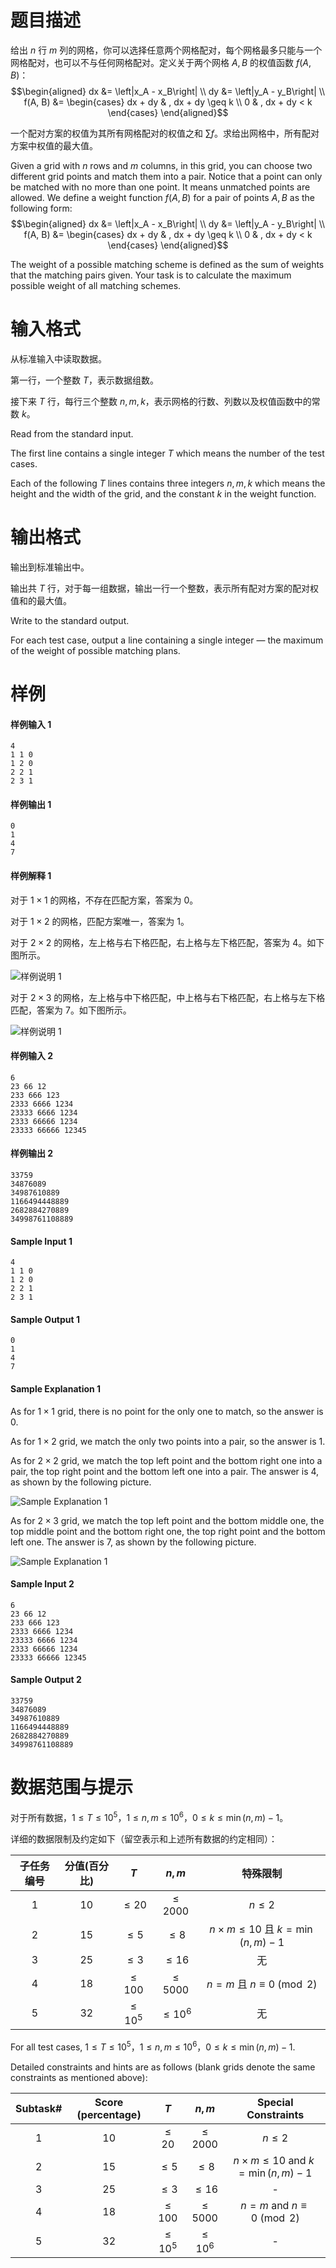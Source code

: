 
# 题目描述

给出 $n$ 行 $m$ 列的网格，你可以选择任意两个网格配对，每个网格最多只能与一个网格配对，也可以不与任何网格配对。定义关于两个网格 $A, B$ 的权值函数 $f(A, B)$：
$$\begin{aligned} dx &= \left|x_A - x_B\right| \\ dy &= \left|y_A - y_B\right| \\ f(A, B) &= \begin{cases} dx + dy & , dx + dy \geq k \\ 0 & , dx + dy < k \end{cases} \end{aligned}$$

一个配对方案的权值为其所有网格配对的权值之和 $\sum f$。求给出网格中，所有配对方案中权值的最大值。

<div class="lang-divider"></div>

Given a grid with $n$ rows and $m$ columns, in this grid, you can choose two different grid points and match them into a pair. Notice that a point can only be matched with no more than one point. It means unmatched points are allowed. We define a weight function $f(A, B)$ for a pair of points $A, B$ as the following form:  
$$\begin{aligned} dx &= \left|x_A - x_B\right| \\ dy &= \left|y_A - y_B\right| \\ f(A, B) &= \begin{cases} dx + dy & , dx + dy \geq k \\ 0 & , dx + dy < k \end{cases} \end{aligned}$$

The weight of a possible matching scheme is defined as the sum of weights that the matching pairs given. Your task is to calculate the maximum possible weight of all matching schemes. 

# 输入格式

从标准输入中读取数据。

第一行，一个整数 $T$，表示数据组数。

接下来 $T$ 行，每行三个整数 $n, m, k$，表示网格的行数、列数以及权值函数中的常数 $k$。

<div class="lang-divider"></div>

Read from the standard input. 

The first line contains a single integer $T$ which means the number of the test cases. 

Each of the following $T$ lines contains three integers $n, m, k$ which means the height and the width of the grid, and the constant $k$ in the weight function. 

# 输出格式

输出到标准输出中。

输出共 $T$ 行，对于每一组数据，输出一行一个整数，表示所有配对方案的配对权值和的最大值。

<div class="lang-divider"></div>

Write to the standard output. 

For each test case, output a line containing a single integer — the maximum of the weight of possible matching plans. 

# 样例

#### 样例输入 1

```plain
4
1 1 0
1 2 0
2 2 1
2 3 1
```

#### 样例输出 1

```plain
0
1
4
7
```

#### 样例解释 1

对于 $1 \times 1$ 的网格，不存在匹配方案，答案为 $0$。

对于 $1 \times 2$ 的网格，匹配方案唯一，答案为 $1$。

对于 $2 \times 2$ 的网格，左上格与右下格匹配，右上格与左下格匹配，答案为 $4$。如下图所示。

![样例说明 1](source/loj/550/img/aHR0cHM6Ly9sb2ouYWMvcHJvYmxlbS8xL3Rlc3RkYXRhL2Rvd25sb2FkL0V4cGxhbmF0aW9uMy5wbmc=.png)

对于 $2 \times 3$ 的网格，左上格与中下格匹配，中上格与右下格匹配，右上格与左下格匹配，答案为 $7$。如下图所示。

![样例说明 1](source/loj/550/img/aHR0cHM6Ly9sb2ouYWMvcHJvYmxlbS8xL3Rlc3RkYXRhL2Rvd25sb2FkL0V4cGxhbmF0aW9uNC5wbmc=.png)

#### 样例输入 2

```plain
6
23 66 12
233 666 123
2333 6666 1234
23333 6666 1234
2333 66666 1234
23333 66666 12345
```

#### 样例输出 2

```plain
33759
34876089
34987610889
1166494448889
2682884270889
34998761108889
```

<div class="lang-divider"></div>

#### Sample Input 1

```plain
4
1 1 0
1 2 0
2 2 1
2 3 1
```

#### Sample Output 1

```plain
0
1
4
7
```

#### Sample Explanation 1

As for $1 \times 1$ grid, there is no point for the only one to match, so the answer is $0$. 

As for $1 \times 2$ grid, we match the only two points into a pair, so the answer is $1$. 

As for $2 \times 2$ grid, we match the top left point and the bottom right one into a pair, the top right point and the bottom left one into a pair. The answer is $4$, as shown by the following picture. 

![Sample Explanation 1](source/loj/550/img/aHR0cHM6Ly9sb2ouYWMvcHJvYmxlbS8xL3Rlc3RkYXRhL2Rvd25sb2FkL0V4cGxhbmF0aW9uMy5wbmc=.png)

As for $2 \times 3$ grid, we match the top left point and the bottom middle one, the top middle point and the bottom right one, the top right point and the bottom left one. The answer is $7$, as shown by the following picture. 

![Sample Explanation 1](source/loj/550/img/aHR0cHM6Ly9sb2ouYWMvcHJvYmxlbS8xL3Rlc3RkYXRhL2Rvd25sb2FkL0V4cGxhbmF0aW9uNC5wbmc=.png)

#### Sample Input 2

```plain
6
23 66 12
233 666 123
2333 6666 1234
23333 6666 1234
2333 66666 1234
23333 66666 12345
```

#### Sample Output 2

```plain
33759
34876089
34987610889
1166494448889
2682884270889
34998761108889
```

# 数据范围与提示

对于所有数据，$1 \leq T \leq 10^5$，$1 \leq n,m \leq 10^6$，$0 \leq k \leq \min(n, m) - 1$。

详细的数据限制及约定如下（留空表示和上述所有数据的约定相同）：  

|	子任务编号	|分值(百分比)	|$T$			|	$n, m$				|	特殊限制									|
|:----------------------:|:----------------:|:-----------------------:|:-----------------------------------:|:-------------------------------------------------------------------:|
|	$1$			|	$10$		|	$\leq 20$		|	$\leq 2000$			|	$n \leq 2$								|
|	$2$			|	$15$		|	$\leq 5$		|	$\leq 8$				|	$n \times m \leq 10$ 且 $k = \min(n, m) - 1$	|
|	$3$			|	$25$		|	$\leq 3$		|	$\leq 16$				|	无										|
|	$4$			|	$18$		|	$\leq 100$	|	$\leq 5000$			|	$n = m$ 且 $n \equiv 0 \pmod 2$				|
|	$5$			|	$32$		|	$\leq 10^5$	|	$\leq 10^6$			|	无										|

<div class="lang-divider"></div>

For all test cases, $1 \leq T \leq 10^5$，$1 \leq n,m \leq 10^6$，$0 \leq k \leq \min(n, m) - 1$.

Detailed constraints and hints are as follows (blank grids denote the same constraints as mentioned above):    

|	Subtask#	|	Score (percentage)	|$T$			|	$n, m$				|	Special Constraints |
|:----------------------:|:----------------:|:-----------------------:|:-----------------------------------:|:-------------------------------------------------------------------:|
|	$1$			|	$10$		|	$\leq 20$		|	$\leq 2000$			|	$n \leq 2$								|
|	$2$			|	$15$		|	$\leq 5$		|	$\leq 8$				|	$n \times m \leq 10$ and $k = \min(n, m) - 1$	|
|	$3$			|	$25$		|	$\leq 3$		|	$\leq 16$				|	-									|
|	$4$			|	$18$		|	$\leq 100$	|	$\leq 5000$			|	$n = m$ and $n \equiv 0 \pmod 2$			|
|	$5$			|	$32$		|	$\leq 10^5$	|	$\leq 10^6$			|	-									|

